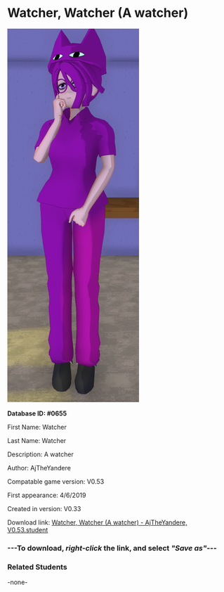# Watcher, Watcher (A watcher)

<img src="../../Files/Images/Watcher, Watcher (A watcher).png" title="Watcher, Watcher (A watcher) - AjTheYandere, V0.53">

**Database ID: #0655**

First Name: Watcher

Last Name: Watcher

Description: A watcher

Author: AjTheYandere

Compatable game version: V0.53

First appearance: 4/6/2019

Created in version: V0.33

Download link: <a href="https://raw.githubusercontent.com/Arbiter1223/Daigaku-Gurashi-Custom-Students/master/Files/Student%20Files/Watcher%2C%20Watcher%20(A%20watcher)%20-%20AjTheYandere%2C%20V0.53.student">Watcher, Watcher (A watcher) - AjTheYandere, V0.53.student</a>

### ---**To download, _right-click_ the link, and select _"Save as"_**---

### Related Students

-none-
